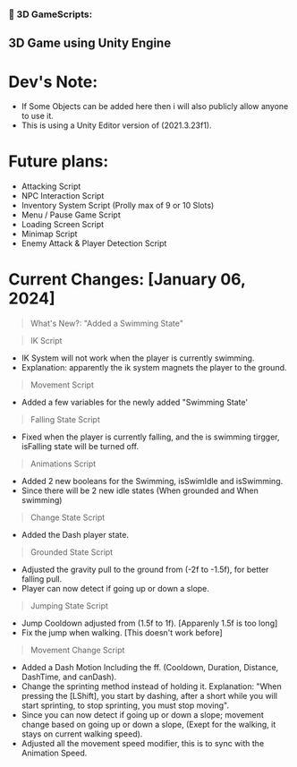 ### 🔨 3D GameScripts:
3D Game using Unity Engine
---

<h1>Dev's Note:</h1>

- If Some Objects can be added here then i will also publicly allow anyone to use it.
- This is using a Unity Editor version of (2021.3.23f1).

<h1>Future plans:</h1>

- Attacking Script
- NPC Interaction Script
- Inventory System Script (Prolly max of 9 or 10 Slots)
- Menu / Pause Game Script
- Loading Screen Script
- Minimap Script
- Enemy Attack & Player Detection Script

<h1>Current Changes: [January 06, 2024]</h1>

> What's New?: "Added a Swimming State"

> IK Script
- IK System will not work when the player is currently swimming.
- Explanation: apparently the ik system magnets the player to the ground. 
  
> Movement Script
- Added a few variables for the newly added "Swimming State'

> Falling State Script
- Fixed when the player is currently falling, and the is swimming tirgger, isFalling state will be turned off.

> Animations Script
- Added 2 new booleans for the Swimming, isSwimIdle and isSwimming.
- Since there will be 2 new idle states (When grounded and When swimming)

> Change State Script
- Added the Dash player state.

> Grounded State Script
- Adjusted the gravity pull to the ground from (-2f to -1.5f), for better falling pull.
- Player can now detect if going up or down a slope.

> Jumping State Script
- Jump Cooldown adjusted from (1.5f to 1f). [Apparenly 1.5f is too long]
- Fix the jump when walking. [This doesn't work before]

> Movement Change Script
- Added a Dash Motion Including the ff. (Cooldown, Duration, Distance, DashTime, and canDash).
- Change the sprinting method instead of holding it. Explanation: "When pressing the [LShift], you start by dashing, after a short while you will start sprinting, to stop sprinting, you must stop moving".
- Since you can now detect if going up or down a slope; movement change based on going up or down a slope, (Exept for the walking, it stays on current walking speed).
- Adjusted all the movement speed modifier, this is to sync with the Animation Speed.


